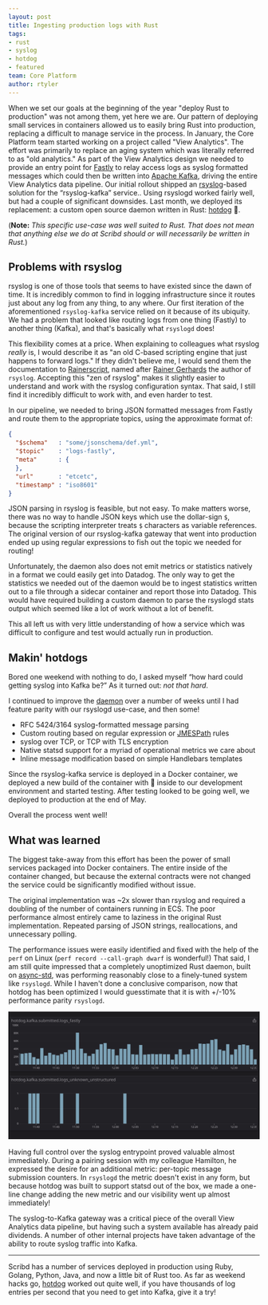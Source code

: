 ```yaml
---
layout: post
title: Ingesting production logs with Rust
tags:
- rust
- syslog
- hotdog
- featured
team: Core Platform
author: rtyler
---
```


When we set our goals at the beginning of the year "deploy Rust to production"
was not among them, yet here we are. Our pattern of deploying small services in containers
allowed us to easily bring Rust into production, replacing a difficult to
manage service in the process. In January, the Core Platform team started working on a
project called "View Analytics". The effort was primarily to replace an aging
system which was literally referred to as "old analytics." As part of the View
Analytics design we needed to provide an entry point for [Fastly](https://fastly.com) to relay access logs as  syslog
formatted messages which could then be written into [Apache Kafka](https://kafka.apache.org), driving the entire
View Analytics data pipeline. Our initial rollout shipped an [rsyslog](https://rsyslog.com)-based solution
for the “rsyslog-kafka” service.. Using rsyslogd worked fairly well, but had a
couple of significant downsides. Last month, we deployed its replacement: a
custom open source daemon written in Rust: [hotdog](https://github.com/reiseburo/hotdog) 🌭.


(**Note:**  _This specific use-case was well suited to Rust. That does not mean
that anything else we do at Scribd should or will necessarily be written in
Rust._)


## Problems with rsyslog

rsyslog is one of those tools that seems to have existed since the dawn of
time. It is incredibly common to find in logging infrastructure since it routes
just about any log from any thing, to any where. Our first iteration of the
aforementioned `rsyslog-kafka` service relied on it because of its ubiquity. We
had a problem that looked like routing logs from one thing (Fastly) to another
thing (Kafka), and that's basically what `rsyslogd` does!

This flexibility comes at a price. When explaining to colleagues what rsyslog
_really_ is, I would describe it as "an old C-based scripting engine that just
happens to forward logs." If they didn't believe me, I would send them the
documentation to
[Rainerscript](https://rsyslog.readthedocs.io/en/latest/rainerscript/), named
after [Rainer Gerhards](https://en.wikipedia.org/wiki/Rainer_Gerhards) the
author of `rsyslog`. Accepting this "zen of rsyslog" makes it slightly
easier to understand and work with the rsyslog configuration syntax.
That said, I still find it incredibly difficult to work with, and even harder
to test.

In our pipeline, we needed to bring JSON formatted messages from Fastly and
route them to the appropriate topics, using the approximate format of:

```json
{
  "$schema"   : "some/jsonschema/def.yml",
  "$topic"    : "logs-fastly",
  "meta"      : {
  },
  "url"       : "etcetc",
  "timestamp" : "iso8601"
}
```

JSON parsing in rsyslog is feasible, but not easy. To make matters worse, there
was no way to handle JSON keys which use the dollar-sign `$`, because the
scripting interpreter treats `$` characters as variable references. The
original version of our rsyslog-kafka gateway that went into production ended
up using regular expressions to fish out the topic we needed for routing!

Unfortunately, the daemon also does not emit metrics or statistics natively in
a format we could easily get into Datadog. The only way to get the statistics
we needed out of the daemon would be to ingest statistics written out to a file through a sidecar
container and report those into Datadog. This would have required building a
custom daemon to parse the rsyslogd stats output which seemed like a lot of
work without a lot of benefit.

This all left us with very little understanding of how a service which was
difficult to configure and test would actually run in production.


## Makin' hotdogs

Bored one weekend with nothing to do, I asked myself “how hard could getting syslog into Kafka be?” As it turned out: _not that hard_.

I continued to improve the [daemon](https://github.com/reiseburo/hotdog) over a number of
weeks until I had feature parity with our rsyslogd use-case, and then some!

*  RFC 5424/3164 syslog-formatted message parsing
*  Custom routing based on regular expression or [JMESPath](https://jmespath.org/) rules
*  syslog over TCP, or TCP with TLS encryption
*  Native statsd support for a myriad of operational metrics we care about
*  Inline message modification based on simple Handlebars templates

Since the rsyslog-kafka service is deployed in a Docker container, we deployed
a new build of the container with 🌭 inside to our development environment and
started testing. After testing looked to be going well, we deployed to
production at the end of May.

Overall the process went well!


## What was learned

The biggest take-away from this effort has been the power of small services
packaged into Docker containers. The entire inside of the container changed,
but because the external contracts were not changed the service could be
significantly modified without issue.

The original implementation was ~2x slower than rsyslog and required a doubling
of the number of containers running in ECS. The poor performance almost
entirely came to laziness in the original Rust implementation. Repeated parsing
of JSON strings, reallocations, and unnecessary polling.

The performance issues were easily identified and fixed with the help of the
`perf` on Linux (`perf record --call-graph dwarf` is wonderful!) That said, I
am still quite impressed that a completely unoptimized Rust daemon, built on
[async-std](https://async.rs), was performing reasonably close to a
finely-tuned system like `rsyslogd`. While I haven't done a conclusive
comparison, now that hotdog has been optimized I would guesstimate that it is
with +/-10% performance parity `rsyslogd`.

![Hotdog and Datadog](/post-images/2020-06-hotdog/hotdog-metrics.png)


Having full control over the syslog entrypoint proved valuable almost
immediately. During a pairing session with my colleague Hamilton, he expressed the
desire for an additional metric: per-topic message submission counters. In
`rsyslogd` the metric doesn't exist in any form, but because hotdog was built to
support statsd out of the box, we made a one-line change adding the new metric
and our visibility went up almost immediately!


The syslog-to-Kafka gateway was a critical piece of the overall View Analytics
data pipeline, but having such a system available has already paid dividends. A
number of other internal projects have taken advantage of the ability to route
syslog traffic into Kafka.

---


Scribd has a number of services deployed in production using Ruby, Golang,
Python, Java, and now a little bit of Rust too. As far as weekend hacks go,
[hotdog](https://github.com/reiseburo/hotdog) worked out quite well, if you
have thousands of log entries per second that you need to get into Kafka, give
it a try!

